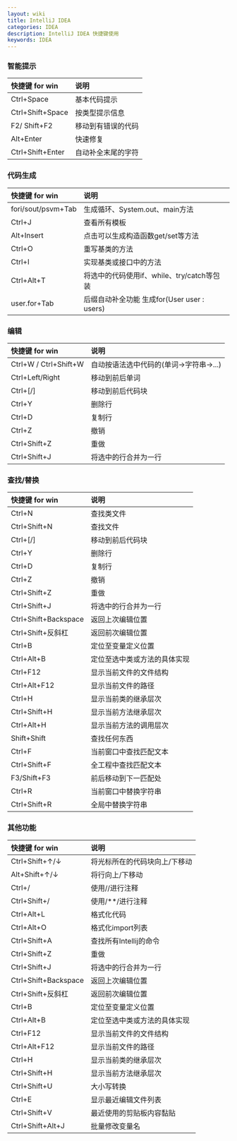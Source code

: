 ```yaml
---
layout: wiki
title: IntelliJ IDEA
categories: IDEA
description: IntelliJ IDEA 快捷键使用
keywords: IDEA
---
```


### 智能提示

| 快捷键 for win     | 说明                |
|:---------------    |:--------------------|
| Ctrl+Space         | 基本代码提示        |
| Ctrl+Shift+Space   | 按类型提示信息      |
| F2/ Shift+F2       | 移动到有错误的代码  |
| Alt+Enter          | 快速修复            |
| Ctrl+Shift+Enter   | 自动补全末尾的字符  |
 
### 代码生成 
 
| 快捷键 for win     | 说明 |
|:---------------    |:---------------                   |
| fori/sout/psvm+Tab | 生成循环、System.out、main方法    |
| Ctrl+J             | 查看所有模板                      |
| Alt+Insert         | 点击可以生成构造函数get/set等方法 |
| Ctrl+O             | 重写基类的方法                    |
| Ctrl+I             | 实现基类或接口中的方法            |
| Ctrl+Alt+T         | 将选中的代码使用if、while、try/catch等包装  |
| user.for+Tab       | 后缀自动补全功能 生成for(User user : users) |
 
### 编辑

| 快捷键 for win       | 说明                            |
|:---------------      |:--------------------            |
| Ctrl+W / Ctrl+Shift+W| 自动按语法选中代码的(单词->字符串->...)    |
| Ctrl+Left/Right      | 移动到前后单词                  |
| Ctrl+[/]             | 移动到前后代码块                |
| Ctrl+Y               | 删除行                          |
| Ctrl+D               | 复制行                          |
| Ctrl+Z               | 撤销                            |
| Ctrl+Shift+Z         | 重做                            |
| Ctrl+Shift+J         | 将选中的行合并为一行            |

### 查找/替换

| 快捷键 for win       | 说明                            |
|:---------------      |:--------------------            |
| Ctrl+N               | 查找类文件                      |
| Ctrl+Shift+N         | 查找文件                        |
| Ctrl+[/]             | 移动到前后代码块                |
| Ctrl+Y               | 删除行                          |
| Ctrl+D               | 复制行                          |
| Ctrl+Z               | 撤销                            |
| Ctrl+Shift+Z         | 重做                            |
| Ctrl+Shift+J         | 将选中的行合并为一行            |
| Ctrl+Shift+Backspace | 返回上次编辑位置                |
| Ctrl+Shift+反斜杠    | 返回前次编辑位置                |
| Ctrl+B               | 定位至变量定义位置              |
| Ctrl+Alt+B           | 定位至选中类或方法的具体实现    |
| Ctrl+F12             | 显示当前文件的文件结构          |
| Ctrl+Alt+F12         | 显示当前文件的路径              |
| Ctrl+H               | 显示当前类的继承层次            |
| Ctrl+Shift+H         | 显示当前方法继承层次            |
| Ctrl+Alt+H           | 显示当前方法的调用层次          |
| Shift+Shift          | 查找任何东西                    |
| Ctrl+F               | 当前窗口中查找匹配文本          |
| Ctrl+Shift+F         | 全工程中查找匹配文本            |
| F3/Shift+F3          | 前后移动到下一匹配处            |
| Ctrl+R               | 当前窗口中替换字符串            |
| Ctrl+Shift+R         | 全局中替换字符串                |

### 其他功能

| 快捷键 for win       | 说明                            |
|:---------------      |:--------------------            |
| Ctrl+Shift+↑/↓       | 将光标所在的代码块向上/下移动   |
| Alt+Shift+↑/↓        | 将行向上/下移动                 |
| Ctrl+/               | 使用//进行注释                  |
| Ctrl+Shift+/         | 使用/**/进行注释                |
| Ctrl+Alt+L           | 格式化代码                      |
| Ctrl+Alt+O           | 格式化import列表                |
| Ctrl+Shift+A         | 查找所有Intellij的命令          |
| Ctrl+Shift+Z         | 重做                            |
| Ctrl+Shift+J         | 将选中的行合并为一行            |
| Ctrl+Shift+Backspace | 返回上次编辑位置                |
| Ctrl+Shift+反斜杠    | 返回前次编辑位置                |
| Ctrl+B               | 定位至变量定义位置              |
| Ctrl+Alt+B           | 定位至选中类或方法的具体实现    |
| Ctrl+F12             | 显示当前文件的文件结构          |
| Ctrl+Alt+F12         | 显示当前文件的路径              |
| Ctrl+H               | 显示当前类的继承层次            |
| Ctrl+Shift+H         | 显示当前方法继承层次            |
| Ctrl+Shift+U         | 大小写转换                      |
| Ctrl+E               | 显示最近编辑文件列表            |
| Ctrl+Shift+V         | 最近使用的剪贴板内容黏贴        |
| Ctrl+Shift+Alt+J     | 批量修改变量名                  |